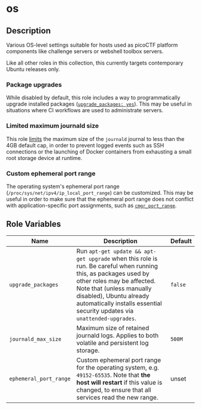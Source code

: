 # os

## Description

Various OS-level settings suitable for hosts used as picoCTF platform components like challenge
servers or webshell toolbox servers.

Like all other roles in this collection, this currently targets contemporary Ubuntu releases only.

### Package upgrades

While disabled by default, this role includes a way to programmatically upgrade installed packages
([`upgrade_packages: yes`](#role-variables)). This may be useful in situations where CI workflows
are used to administrate servers.

### Limited maximum journald size

This role
[limits](https://www.freedesktop.org/software/systemd/man/journald.conf.html#SystemMaxUse=) the
maximum size of the `journald` journal to less than the 4GB default cap, in order to prevent logged
events such as SSH connections or the launching of Docker containers from exhausting a small root
storage device at runtime.

### Custom ephemeral port range

The operating system's ephemeral port range (`/proc/sys/net/ipv4/ip_local_port_range`) can be
customized. This may be useful in order to make sure that the ephemeral port range does not conflict
with application-specific port assignments, such as [`cmgr_port_range`](../cmgr/README.md).

## Role Variables

| Name | Description | Default |
| --- | --- | --- |
| `upgrade_packages` | Run `apt-get update && apt-get upgrade` when this role is run. Be careful when running this, as packages used by other roles may be affected. Note that (unless manually disabled), Ubuntu already automatically installs essential security updates via `unattended-upgrades`. | `false` |
| `journald_max_size` | Maximum size of retained journald logs. Applies to both volatile and persistent log storage. | `500M` |
| `ephemeral_port_range` | Custom ephemeral port range for the operating system, e.g. `49152-65535`. Note that **the host will restart** if this value is changed, to ensure that all services read the new range. | unset |
